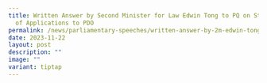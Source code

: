 ```yaml
---
title: Written Answer by Second Minister for Law Edwin Tong to PQ on Statistics
  of Applications to PDO
permalink: /news/parliamentary-speeches/written-answer-by-2m-edwin-tong-to-pq-statistics-of-pdo-applications/
date: 2023-11-22
layout: post
description: ""
image: ""
variant: tiptap
---
```

